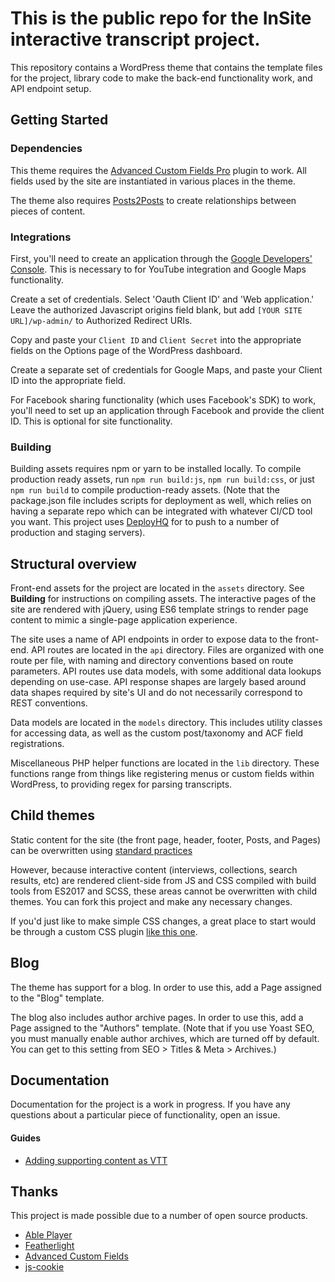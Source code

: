 # This is the public repo for the InSite interactive transcript project.

This repository contains a WordPress theme that contains the template files for the project, library code to make the back-end functionality work, and API endpoint setup.

## Getting Started

### Dependencies

This theme requires the [Advanced Custom Fields Pro](https://www.advancedcustomfields.com/) plugin to work. All fields used by the site are instantiated in various places in the theme.

The theme also requires [Posts2Posts](https://wordpress.org/plugins/posts-to-posts/) to create relationships between pieces of content.

### Integrations
First, you'll need to create an application through the [Google Developers' Console](https://console.developers.google.com). This is necessary to for YouTube integration and Google Maps functionality.

Create a set of credentials. Select 'Oauth Client ID' and 'Web application.' Leave the authorized Javascript origins field blank, but add `[YOUR SITE URL]/wp-admin/` to Authorized Redirect URIs.

Copy and paste your `Client ID` and `Client Secret` into the appropriate fields on the Options page of the WordPress dashboard.

Create a separate set of credentials for Google Maps, and paste your Client ID into the appropriate field.

For Facebook sharing functionality (which uses Facebook's SDK) to work, you'll need to set up an application through Facebook and provide the client ID. This is optional for site functionality.

### Building
Building assets requires npm or yarn to be installed locally. To compile production ready assets, run `npm run build:js`, `npm run build:css`, or just `npm run build` to compile production-ready assets. (Note that the package.json file includes scripts for deployment as well, which relies on having a separate repo which can be integrated with whatever CI/CD tool you want. This project uses [DeployHQ](https://www.deployhq.com/) for to push to a number of production and staging servers).

## Structural overview
Front-end assets for the project are located in the `assets` directory. See **Building** for instructions on compiling assets. The interactive pages of the site are rendered with jQuery, using ES6 template strings to render page content to mimic a single-page application experience.

The site uses a name of API endpoints in order to expose data to the front-end. API routes are located in the `api` directory. Files are organized with one route per file, with naming and directory conventions based on route parameters. API routes use data models, with some additional data lookups depending on use-case. API response shapes are largely based around data shapes required by site's UI and do not necessarily correspond to REST conventions.

Data models are located in the `models` directory. This includes utility classes for accessing data, as well as the custom post/taxonomy and ACF field registrations.

Miscellaneous PHP helper functions are located in the `lib` directory. These functions range from things like registering menus or custom fields within WordPress, to providing regex for parsing transcripts.

## Child themes
Static content for the site (the front page, header, footer, Posts, and Pages) can be overwritten using [standard practices](https://codex.wordpress.org/Child_Themes)

However, because interactive content (interviews, collections, search results, etc) are rendered client-side from JS and CSS compiled with build tools from ES2017 and SCSS, these areas cannot be overwritten with child themes. You can fork this project and make any necessary changes.

If you'd just like to make simple CSS changes, a great place to start would be through a custom CSS plugin [like this one](https://wordpress.org/plugins/simple-custom-css/).

## Blog
The theme has support for a blog. In order to use this, add a Page assigned to the "Blog" template.

The blog also includes author archive pages. In order to use this, add a Page assigned to the "Authors" template. (Note that if you use Yoast SEO, you must manually enable author archives, which are turned off by default. You can get to this setting from SEO > Titles & Meta > Archives.)

## Documentation
Documentation for the project is a work in progress. If you have any questions about a particular piece of functionality, open an issue.

#### Guides
* [Adding supporting content as VTT](https://github.com/DukeLivingHistory/RLH-Site-Code/blob/master/docs/editing/EXAMPLE_SUPPORTING_CONTENT_VTT.MD)

## Thanks
This project is made possible due to a number of open source products.
* [Able Player](https://github.com/ableplayer/ableplayer)
* [Featherlight](https://noelboss.github.io/featherlight/)
* [Advanced Custom Fields](https://www.advancedcustomfields.com/)
* [js-cookie](https://github.com/js-cookie/js-cookie)
